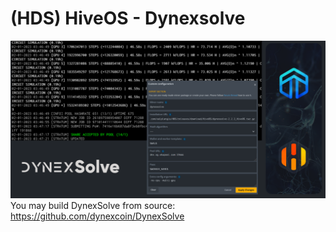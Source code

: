 # (HDS) HiveOS - Dynexsolve

![DynexSolve](https://github.com/sulplangis/HDS/blob/main/DynexSolve_HIVE.png)
You may build DynexSolve from source: https://github.com/dynexcoin/DynexSolve
